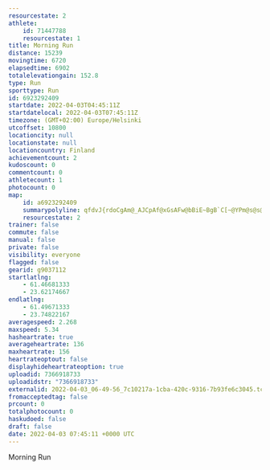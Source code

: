 ```yaml
---
resourcestate: 2
athlete:
    id: 71447788
    resourcestate: 1
title: Morning Run
distance: 15239
movingtime: 6720
elapsedtime: 6902
totalelevationgain: 152.8
type: Run
sporttype: Run
id: 6923292409
startdate: 2022-04-03T04:45:11Z
startdatelocal: 2022-04-03T07:45:11Z
timezone: (GMT+02:00) Europe/Helsinki
utcoffset: 10800
locationcity: null
locationstate: null
locationcountry: Finland
achievementcount: 2
kudoscount: 0
commentcount: 0
athletecount: 1
photocount: 0
map:
    id: a6923292409
    summarypolyline: qfdvJ{rdoCgAm@_AJCpAf@xGsAFw@bBiE~BgB`C[~@YPm@s@s@mEC_CMw@FqCf@wEk@iHZcAZ]L}@p@}AGeAXgA@}@d@y@MmA{@yATcC~@kCn@{DOG_DhBOOIk@ViA`@m@Hq@k@sEC{@LmAC}@^{A@sEVeB?oCf@qCN{B]}I|AiDXCf@k@n@uBfAEhA_DT}C\yAFyEZ{DEgDYwCJgDXaCdAsDZiIM_HJ{@EuAa@mGWkAgAcAoC~E]zAyA@a@[GQGiGOq@w@k@}Bg@mAcAk@uCUuD?mBK{@y@qBkACSo@MqAl@iHd@_Cf@mEIw@[s@uAgFAq@b@oAlCaFjEkJpAqF~@sF@qAyAsGc@{CVcFPoHIcAMmEoAsIi@yBScD_AsJ_@sBWcCq@m@k@{BOiCe@yD?eFOqEKsAq@yFUs@w@oA]W}AoDm@cB_@wB{@oCSmFQe@m@oHUwAEaCWqAEcBYoCO}D[iDPiDAe@yEj@mEy@UiEaBk@o@m@Oq@YgF_@s@S_A\aFSaAYAgB}@q@i@oB|AuA`@OoAQa@q@a@w@aEa@o@OHEXLxBU~@Sd@iBFUXAZp@_@p@X|@m@n@LZV~@|CRLVMNc@zDiCt@sDHiHRy@PsDZeEz@sGRGp@bAl@R\i@DyBPy@~AaCzAr@`@CZaC|A}H|BoFfAiBf@cBv@cACq@i@mAe@k@i@iCw@iBuBwJFe@p@gALmABaHNmBFoFTyACqGX{CB_Bz@}F@mAR[Z}Ar@mApB{If@cAt@{@p@En@gAl@uAh@CpATd@ZdAsApAo@RaBJ}GnAsOFgFOcGUQ{Bp@gAmDQ_ACsBUuBwAaF[oBc@}Eu@_AMgA[WOe@M_BJcCUsBy@cAIcBs@iCAoBUgDc@_C]iDDqFi@gAoAoA_AiCeBcBaAGi@]s@cAwAsDgAhAiCBeC~@m@Ii@c@mAKeKz@kFKgF^[PqHPcAOWUc@mA[iC[sFuAaCI{@gAmCeAmDc@}@o@cCeA_CWaBQkCsAgFk@mAeAeAeAmBYwAMoCWe@]BUh@IbB}@pI_@pCAdBPvEXbDIdCHtBOtCEhGqAe@]^QQIVh@lWXpB~@h@TzC@fFKjCmAxBI|A_A`@YbAkADk@v@[Ii@o@y@Z[Wo@f@sAQ}@f@qBvAmHGMVs@vDu@xBQnA]x@
    resourcestate: 2
trainer: false
commute: false
manual: false
private: false
visibility: everyone
flagged: false
gearid: g9037112
startlatlng:
    - 61.46681333
    - 23.62174667
endlatlng:
    - 61.49671333
    - 23.74822167
averagespeed: 2.268
maxspeed: 5.34
hasheartrate: true
averageheartrate: 136
maxheartrate: 156
heartrateoptout: false
displayhideheartrateoption: true
uploadid: 7366918733
uploadidstr: "7366918733"
externalid: 2022-04-03_06-49-56_7c10217a-1cba-420c-9316-7b93fe6c3045.tcx
fromacceptedtag: false
prcount: 0
totalphotocount: 0
haskudoed: false
draft: false
date: 2022-04-03 07:45:11 +0000 UTC
---
```

Morning Run